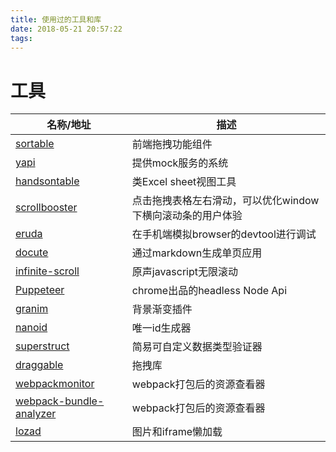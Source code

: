 ```yaml
---
title: 使用过的工具和库
date: 2018-05-21 20:57:22
tags:
---
```


# 工具
名称/地址 | 描述
--- | ---
[sortable](https://github.com/RubaXa/Sortable) |  前端拖拽功能组件
[yapi](https://github.com/YMFE/yapi)|提供mock服务的系统
[handsontable](https://github.com/handsontable/handsontable)|类Excel sheet视图工具
[scrollbooster](https://github.com/ilyashubin/scrollbooster)|点击拖拽表格左右滑动，可以优化window下横向滚动条的用户体验
[eruda](https://github.com/liriliri/eruda)|在手机端模拟browser的devtool进行调试
[docute](https://github.com/egoist/docute) |通过markdown生成单页应用
[infinite-scroll](https://github.com/metafizzy/infinite-scroll)|原声javascript无限滚动
[Puppeteer](https://github.com/GoogleChrome/puppeteer)|chrome出品的headless Node Api
[granim](https://github.com/sarcadass/granim.js)|背景渐变插件
[nanoid](https://github.com/ai/nanoid)|唯一id生成器
[superstruct](https://github.com/ianstormtaylor/superstruct)|简易可自定义数据类型验证器
[draggable](https://github.com/Shopify/draggable)|拖拽库
[webpackmonitor](https://github.com/webpackmonitor/webpackmonitor)|webpack打包后的资源查看器
[webpack-bundle-analyzer](https://github.com/webpack-contrib/webpack-bundle-analyzer)|webpack打包后的资源查看器
[lozad](https://github.com/ApoorvSaxena/lozad.js)|图片和iframe懒加载


